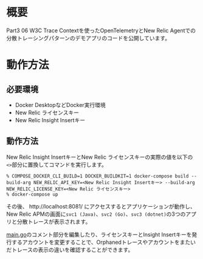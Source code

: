# 概要

Part3 06 W3C Trace Contextを使ったOpenTelemetryとNew Relic Agentでの分散トレーシングパターンのデモアプリのコードを公開しています。

# 動作方法

## 必要環境

- Docker DesktopなどDocker実行環境
- New Relic ライセンスキー
- New Relic Insight Insertキー

## 動作方法

New Relic Insight InsertキーとNew Relic ライセンスキーの実際の値を以下の`<>`部分に置換してコマンドを実行します。

```
% COMPOSE_DOCKER_CLI_BUILD=1 DOCKER_BUILDKIT=1 docker-compose build --build-arg NEW_RELIC_API_KEY=<New Relic Insight Insertキー> --build-arg NEW_RELIC_LICENSE_KEY=<New Relic ライセンスキー> 
% docker-compose up
```

その後、 http://localhost:8081/ にアクセスするとアプリケーションが動作し、New Relic APMの画面に`svc1 (Java)`、`svc2 (Go)`、`svc3 (dotnet)`の3つのアプリと分散トレースが表示されます。

[main.go](./svc2-go/main.go)のコメント部分を編集したり、ライセンスキーとInsight Insertキーを発行するアカウントを変更することで、Orphanedトレースやアカウントをまたいだトレースの表示の違いを確認することができます。


